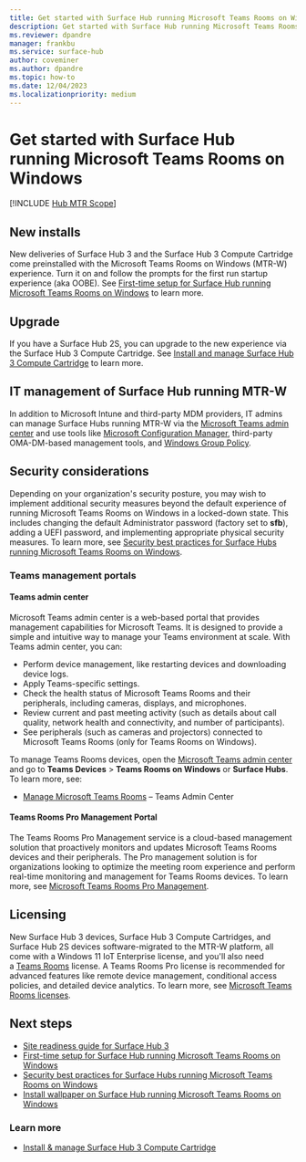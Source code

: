 ```yaml
---
title: Get started with Surface Hub running Microsoft Teams Rooms on Windows
description: Get started with Surface Hub running Microsoft Teams Rooms on Windows. Explore comprehensive setup guides, upgrade paths, IT management tips, and security best practices for Microsoft's interactive whiteboard.
ms.reviewer: dpandre
manager: frankbu
ms.service: surface-hub
author: coveminer
ms.author: dpandre
ms.topic: how-to
ms.date: 12/04/2023
ms.localizationpriority: medium
---
```


# Get started with Surface Hub running Microsoft Teams Rooms on Windows

[!INCLUDE [Hub MTR Scope](includes/hub-mtr-scope.md)]

## New installs

New deliveries of Surface Hub 3 and the Surface Hub 3 Compute Cartridge come preinstalled with the Microsoft Teams Rooms on Windows (MTR-W) experience. Turn it on and follow the prompts for the first run startup experience (aka OOBE). See [First-time setup for Surface Hub running Microsoft Teams Rooms on Windows](first-run-program-surface-hub-3.md) to learn more.

## Upgrade

If you have a Surface Hub 2S, you can upgrade to the new experience via the Surface Hub 3 Compute Cartridge. See [Install and manage Surface Hub 3 Compute Cartridge](install-manage-surface-hub-3-pack.md) to learn more.

## IT management of Surface Hub running MTR-W

In addition to Microsoft Intune and third-party MDM providers, IT admins can manage Surface Hubs running MTR-W via the [Microsoft Teams admin center](https://admin.teams.microsoft.com/) and use tools like [Microsoft Configuration Manager](/mem/configmgr/core/understand/introduction), third-party OMA-DM-based management tools, and [Windows Group Policy](/azure/active-directory-domain-services/manage-group-policy).

## Security considerations

Depending on your organization's security posture, you may wish to implement additional security measures beyond the default experience of running Microsoft Teams Rooms on Windows in a locked-down state. This includes changing the default Administrator password (factory set to **sfb**), adding a UEFI password, and implementing appropriate physical security measures. To learn more, see [Security best practices for Surface Hubs running Microsoft Teams Rooms on Windows](surface-hub-3-security.md).

### Teams management portals

#### Teams admin center

Microsoft Teams admin center is a web-based portal that provides management capabilities for Microsoft Teams. It is designed to provide a simple and intuitive way to manage your Teams environment at scale. With Teams admin center, you can:

- Perform device management, like restarting devices and downloading device logs.
- Apply Teams-specific settings.
- Check the health status of Microsoft Teams Rooms and their peripherals, including cameras, displays, and microphones.
- Review current and past meeting activity (such as details about call quality, network health and connectivity, and number of participants).
- See peripherals (such as cameras and projectors) connected to Microsoft Teams Rooms (only for Teams Rooms on Windows).

To manage Teams Rooms devices, open the [Microsoft Teams admin center](https://admin.teams.microsoft.com/) and go to **Teams Devices** > **Teams Rooms on Windows** or **Surface Hubs**.
To learn more, see:

- [Manage Microsoft Teams Rooms](/microsoftteams/rooms/rooms-manage) – Teams Admin Center

#### Teams Rooms Pro Management Portal

The Teams Rooms Pro Management service is a cloud-based management solution that proactively monitors and updates Microsoft Teams Rooms devices and their peripherals. The Pro management solution is for organizations looking to optimize the meeting room experience and perform
real-time monitoring and management for Teams Rooms devices. To learn more, see [Microsoft Teams Rooms Pro Management](/microsoftteams/rooms/rooms-pro-management).

## Licensing

New Surface Hub 3 devices, Surface Hub 3 Compute Cartridges, and Surface Hub 2S devices software-migrated to the MTR-W platform, all come with a Windows 11 IoT Enterprise license,  and you'll also need  
a [Teams Rooms](/microsoftteams/rooms/rooms-licensing) license. A Teams Rooms Pro license is recommended for advanced features like remote device management, conditional access policies, and detailed device analytics. To learn more, see [Microsoft Teams Rooms licenses](/microsoftteams/rooms/rooms-licensing#teams-rooms-license-service-plan-comparison).

## Next steps

- [Site readiness guide for Surface Hub 3](surface-hub-3-site-readiness-guide.md)
- [First-time setup for Surface Hub running Microsoft Teams Rooms on Windows](first-run-program-surface-hub-3.md)
- [Security best practices for Surface Hubs running Microsoft Teams Rooms on Windows](surface-hub-3-security.md)
- [Install wallpaper on Surface Hub running Microsoft Teams Rooms on Windows](install-wallpaper-surface-hub.md)

### Learn more

- [Install & manage Surface Hub 3 Compute Cartridge](install-manage-surface-hub-3-pack.md)

